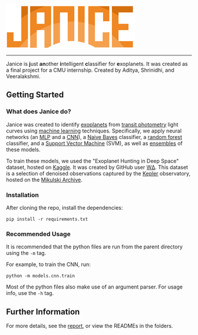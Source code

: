 ![](https://raw.githubusercontent.com/adityaradk/janice/master/assets/logo.png)
___


Janice is **j**ust **an**other **i**ntelligent **c**lassifier for **e**xoplanets. It was created as a final project for a CMU internship. Created by Aditya, Shrinidhi, and Veeralakshmi.

## Getting Started

### What does Janice do?

Janice was created to identify [exoplanets](https://en.wikipedia.org/wiki/Exoplanet) from [transit photometry](https://en.wikipedia.org/wiki/Methods_of_detecting_exoplanets#Transit_photometry) light curves using [machine learning](https://en.wikipedia.org/wiki/Machine_learning) techniques. Specifically, we apply neural networks (an [MLP](https://en.wikipedia.org/wiki/Multilayer_perceptron) and a [CNN](https://en.wikipedia.org/wiki/Convolutional_neural_network)), a [Naive Bayes](https://en.wikipedia.org/wiki/Naive_Bayes_classifier) classifier, a [random forest](https://en.wikipedia.org/wiki/Random_forest) classifier, and a [Support Vector Machine](https://en.wikipedia.org/wiki/Support_vector_machine) (SVM), as well as [ensembles](https://en.wikipedia.org/wiki/Ensemble_learning) of these models.

To train these models, we used the "Exoplanet Hunting in Deep Space" dataset, hosted on [Kaggle](https://www.kaggle.com/keplersmachines/kepler-labelled-time-series-data). It was created by GitHub user [WΔ](https://github.com/winterdelta). This dataset is a selection of denoised observations captured by the [Kepler](https://en.wikipedia.org/wiki/Kepler_space_telescope) observatory, hosted on the [Mikulski Archive](https://archive.stsci.edu/). 

### Installation

After cloning the repo, install the dependencies:

```
pip install -r requirements.txt
```

### Recommended Usage

It is recommended that the python files are run from the parent directory using the `-m` tag.

For example, to train the CNN, run:

    python -m models.cnn.train

Most of the python files also make use of an argument parser. For usage info, use the `-h` tag.

## Further Information

For more details, see the [report](https://raw.githubusercontent.com/adityaradk/janice/master/report.pdf), or view the READMEs in the folders.
